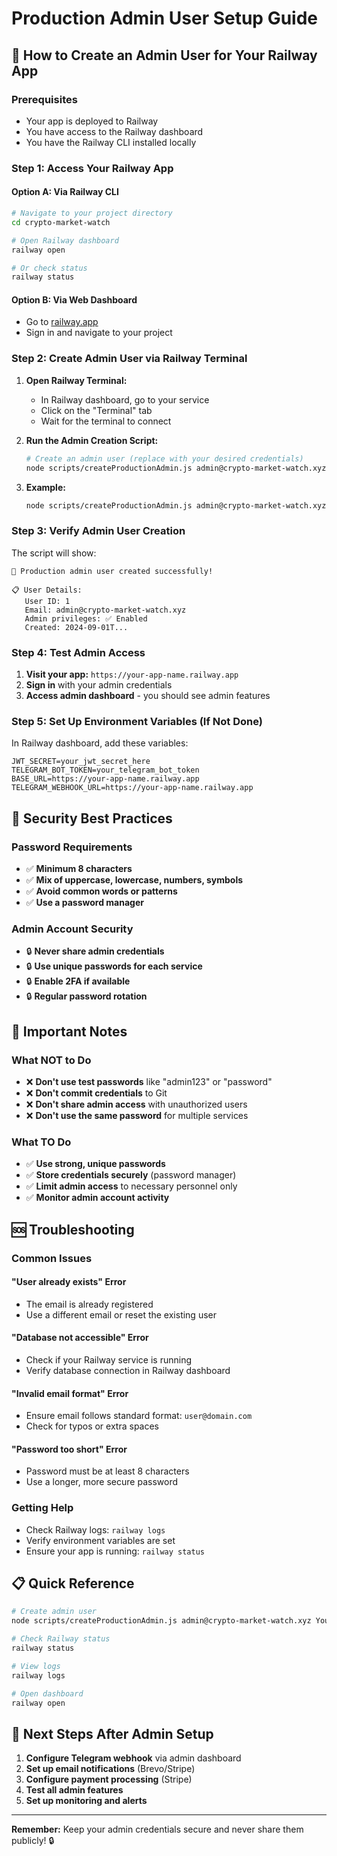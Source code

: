 # Production Admin User Setup Guide

## 🚀 How to Create an Admin User for Your Railway App

### **Prerequisites**
- Your app is deployed to Railway
- You have access to the Railway dashboard
- You have the Railway CLI installed locally

### **Step 1: Access Your Railway App**

#### **Option A: Via Railway CLI**
```bash
# Navigate to your project directory
cd crypto-market-watch

# Open Railway dashboard
railway open

# Or check status
railway status
```

#### **Option B: Via Web Dashboard**
- Go to [railway.app](https://railway.app)
- Sign in and navigate to your project

### **Step 2: Create Admin User via Railway Terminal**

1. **Open Railway Terminal:**
   - In Railway dashboard, go to your service
   - Click on the "Terminal" tab
   - Wait for the terminal to connect

2. **Run the Admin Creation Script:**
   ```bash
   # Create an admin user (replace with your desired credentials)
   node scripts/createProductionAdmin.js admin@crypto-market-watch.xyz YourSecurePassword123
   ```

3. **Example:**
   ```bash
   node scripts/createProductionAdmin.js admin@crypto-market-watch.xyz MySecurePassword2024!
   ```

### **Step 3: Verify Admin User Creation**

The script will show:
```
🎉 Production admin user created successfully!

📋 User Details:
   User ID: 1
   Email: admin@crypto-market-watch.xyz
   Admin privileges: ✅ Enabled
   Created: 2024-09-01T...
```

### **Step 4: Test Admin Access**

1. **Visit your app:** `https://your-app-name.railway.app`
2. **Sign in** with your admin credentials
3. **Access admin dashboard** - you should see admin features

### **Step 5: Set Up Environment Variables (If Not Done)**

In Railway dashboard, add these variables:
```env
JWT_SECRET=your_jwt_secret_here
TELEGRAM_BOT_TOKEN=your_telegram_bot_token
BASE_URL=https://your-app-name.railway.app
TELEGRAM_WEBHOOK_URL=https://your-app-name.railway.app
```

## 🔐 Security Best Practices

### **Password Requirements**
- ✅ **Minimum 8 characters**
- ✅ **Mix of uppercase, lowercase, numbers, symbols**
- ✅ **Avoid common words or patterns**
- ✅ **Use a password manager**

### **Admin Account Security**
- 🔒 **Never share admin credentials**
- 🔒 **Use unique passwords for each service**
- 🔒 **Enable 2FA if available**
- 🔒 **Regular password rotation**

## 🚨 Important Notes

### **What NOT to Do**
- ❌ **Don't use test passwords** like "admin123" or "password"
- ❌ **Don't commit credentials** to Git
- ❌ **Don't share admin access** with unauthorized users
- ❌ **Don't use the same password** for multiple services

### **What TO Do**
- ✅ **Use strong, unique passwords**
- ✅ **Store credentials securely** (password manager)
- ✅ **Limit admin access** to necessary personnel only
- ✅ **Monitor admin account activity**

## 🆘 Troubleshooting

### **Common Issues**

#### **"User already exists" Error**
- The email is already registered
- Use a different email or reset the existing user

#### **"Database not accessible" Error**
- Check if your Railway service is running
- Verify database connection in Railway dashboard

#### **"Invalid email format" Error**
- Ensure email follows standard format: `user@domain.com`
- Check for typos or extra spaces

#### **"Password too short" Error**
- Password must be at least 8 characters
- Use a longer, more secure password

### **Getting Help**
- Check Railway logs: `railway logs`
- Verify environment variables are set
- Ensure your app is running: `railway status`

## 📋 Quick Reference

```bash
# Create admin user
node scripts/createProductionAdmin.js admin@crypto-market-watch.xyz YourPassword123

# Check Railway status
railway status

# View logs
railway logs

# Open dashboard
railway open
```

## 🎯 Next Steps After Admin Setup

1. **Configure Telegram webhook** via admin dashboard
2. **Set up email notifications** (Brevo/Stripe)
3. **Configure payment processing** (Stripe)
4. **Test all admin features**
5. **Set up monitoring and alerts**

---

**Remember:** Keep your admin credentials secure and never share them publicly! 🔒
